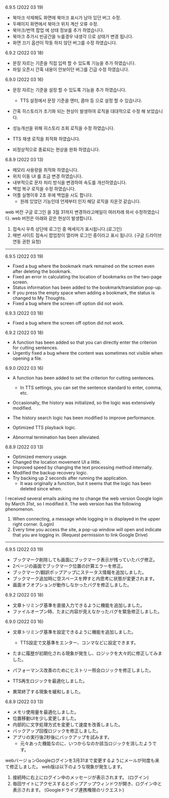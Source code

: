 6.9.5 (2022 03 19)
- 북마크 삭제해도 화면에 북마크 표시가 남아 있던 버그 수정. 
- 두페이지 화면에서 북마크 위치 계산 오류 수정. 
- 북마크/번역 팝업 에 상태 정보를 추가 하였습니다. 
- 북마크 추가시 빈공간을 누를경우 내생각 으로 상태가 변경 됩니다. 
- 화면 끄기 옵션이 작동 하지 않던 버그를 수정 하였습니다. 

6.9.2 (2022 03 18)
- 문장 자르는 기준을 직접 입력 할 수 있도록 기능을 추가 하였습니다.
- 파일 오픈시 간혹 내용이 안보이던 버그를 긴급 수정 하였습니다.

6.9.0 (2022 03 16)
- 문장 자르는 기준을 설정 할 수 있도록 기능을 추가 하였습니다. 
  * TTS 설정에서 문장 기준을 엔터, 콤마 등 으로 설정 할 수 있습니다. 
  
- 간혹 히스토리가 초기화 되는 현상이 발생하여 로직을 대대적으로 수정 해 보았습니다. 

- 성능개선을 위해 히스토리 조회 로직을 수정 하였습니다. 
- TTS 재생 로직을 최적화 하였습니다. 
- 비정상적으로 종료되는 현상을 완화 하였습니다. 

6.8.9 (2022 03 13)
- 메모리 사용량을 최적화 하였습니다. 
- 위치 이동 UI 를 조금 변경 하였습니다. 
- 내부적으로 문자 처리 방식을 변경하여 속도를 개선하였습니다. 
- 백업 복구 로직을 수정 하였습니다. 
- 어플 실행이후 2초 후에 백업을 시도 합니다. 
  * 원래 있었던 기능인데 언제부터 인지 해당 로직을 지운것 같습니다. 

web 버전 구글 로그인 을 3월 31까지 변경하라고메일이 여러차례 와서 수정하였습니다. 
web 버전은 아래와 같은 현상이 발생합니다. 

1. 접속시 우측 상단에 로그인 중 메세지가 표시됩니다.(로그인)
2. 매번 사이트 접속시 팝업창이 열리며 로그인 중이라고 표시 됩니다. (구글 드라이브 연동 권한 요청)

---
6.9.5 (2022 03 19)
- Fixed a bug where the bookmark mark remained on the screen even after deleting the bookmark.
- Fixed an error in calculating the location of bookmarks on the two-page screen.
- Status information has been added to the bookmark/translation pop-up.
- If you press the empty space when adding a bookmark, the status is changed to My Thoughts.
- Fixed a bug where the screen off option did not work.


6.9.3 (2022 03 18)
- Fixed a bug where the screen off option did not work.

6.9.2 (2022 03 18)
- A function has been added so that you can directly enter the criterion for cutting sentences.
- Urgently fixed a bug where the content was sometimes not visible when opening a file.

6.9.0 (2022 03 16)
- A function has been added to set the criterion for cutting sentences.
   * In TTS settings, you can set the sentence standard to enter, comma, etc.
  
- Occasionally, the history was initialized, so the logic was extensively modified.

- The history search logic has been modified to improve performance.
- Optimized TTS playback logic.
- Abnormal termination has been alleviated.


6.8.9 (2022 03 13)
- Optimized memory usage.
- Changed the location movement UI a little.
- Improved speed by changing the text processing method internally.
- Modified the backup recovery logic.
- Try backing up 2 seconds after running the application.
   * It was originally a function, but it seems that the logic has been deleted since when.

I received several emails asking me to change the web version Google login by March 31st, so I modified it.
The web version has the following phenomenon.

1. When connecting, a message while logging in is displayed in the upper right corner. (Login)
2. Every time you access the site, a pop-up window will open and indicate that you are logging in. (Request permission to link Google Drive)



---

6.9.5 (2022 03 19)
- ブックマーク削除しても画面にブックマーク表示が残っていたバグ修正。
- 2ページの画面でブックマーク位置の計算エラーを修正。
- ブックマーク/翻訳ポップアップにステータス情報を追加しました。
- ブックマーク追加時に空スペースを押すと内思考に状態が変更されます。
- 画面オフオプションが動作しなかったバグを修正しました。

6.9.2 (2022 03 18)
- 文章トリミング基準を直接入力できるように機能を追加しました。
- ファイルオープン時、たまに内容が見えなかったバグを緊急修正しました。

6.9.0 (2022 03 16)
- 文章トリミング基準を設定できるように機能を追加しました。
   * TTS設定で文基準をエンター、コンマなどに設定できます。
  
- たまに履歴が初期化される現象が発生し、ロジックを大々的に修正してみました。

- パフォーマンス改善のためにヒストリー照会ロジックを修正しました。
- TTS再生ロジックを最適化しました。
- 異常終了する現象を緩和しました。


6.8.9 (2022 03 13)
- メモリ使用量を最適化しました。
- 位置移動UIを少し変更しました。
- 内部的に文字処理方式を変更して速度を改善しました。
- バックアップ回復ロジックを修正しました。
- アプリの実行後2秒後にバックアップを試みます。
   * 元々あった機能なのに、いつからなのか該当ロジックを消したようです。

webバージョンGoogleログインを3月31まで変更するようにメールが何度も来て修正しました。
web版は以下のような現象が発生します。

1. 接続時に右上にログイン中のメッセージが表示されます。 (ログイン)
2. 毎回サイトにアクセスするとポップアップウィンドウが開き、ログイン中と表示されます。 (Googleドライブ連携権限のリクエスト)
